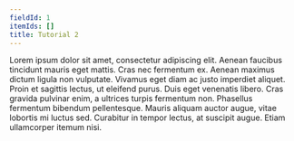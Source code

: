 ```yaml
---
fieldId: 1
itemIds: []
title: Tutorial 2
---
```


Lorem ipsum dolor sit amet, consectetur adipiscing elit. Aenean faucibus tincidunt mauris eget mattis. Cras nec fermentum ex. Aenean maximus dictum ligula non vulputate. Vivamus eget diam ac justo imperdiet aliquet. Proin et sagittis lectus, ut eleifend purus. Duis eget venenatis libero. Cras gravida pulvinar enim, a ultrices turpis fermentum non. Phasellus fermentum bibendum pellentesque. Mauris aliquam auctor augue, vitae lobortis mi luctus sed. Curabitur in tempor lectus, at suscipit augue. Etiam ullamcorper itemum nisi.
